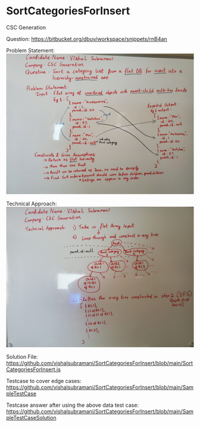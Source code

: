 # SortCategoriesForInsert
CSC Generation

Question: 
https://bitbucket.org/dbuy/workspace/snippets/rnB4an

Problem Statement:
![alt text](https://raw.githubusercontent.com/vishalsubramani/SortCategoriesForInsert/main/ProblemStatement.jpg)

Technical Approach: 
![alt text](https://raw.githubusercontent.com/vishalsubramani/SortCategoriesForInsert/main/TechnicalApproach.jpg)

Solution File:
https://github.com/vishalsubramani/SortCategoriesForInsert/blob/main/SortCategoriesForInsert.js

Testcase to cover edge cases: 
https://github.com/vishalsubramani/SortCategoriesForInsert/blob/main/SampleTestCase

Testcase answer after using the above data test case: 
https://github.com/vishalsubramani/SortCategoriesForInsert/blob/main/SampleTestCaseSolution
